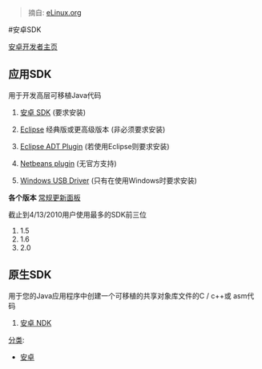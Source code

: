 > 摘自: [eLinux.org](http://eLinux.org/Android_SDK "http://eLinux.org/Android_SDK")

#安卓SDK


[安卓开发者主页](http://developer.android.com/index.html)

## 应用SDK

用于开发高层可移植Java代码

1.  [安卓 SDK](http://developer.android.com/sdk/index.html)
    (要求安装)

2.  [Eclipse](http://www.eclipse.org/downloads/) 经典版或更高级版本 (非必须要求安装)

3.  [Eclipse ADT
    Plugin](http://developer.android.com/sdk/eclipse-adt.html) (若使用Eclipse则要求安装)

4.  [Netbeans plugin](http://kenai.com/projects/nbandroid/) (无官方支持)

5.  [Windows USB Driver](http://developer.android.com/sdk/win-usb.html)
    (只有在使用Windows时要求安装)

**各个版本** [常规更新面板](http://developer.android.com/resources/dashboard/platform-versions.html)

截止到4/13/2010用户使用最多的SDK前三位

1.  1.5
2.  1.6
3.  2.0

## 原生SDK

用于您的Java应用程序中创建一个可移植的共享对象库文件的C / c++或
asm代码

1.  [安卓 NDK](http://developer.android.com/sdk/ndk/index.html)

[分类](http://eLinux.org/Special:Categories "Special:Categories"):
-   [安卓](http://eLinux.org/Category:Android "Category:Android")

